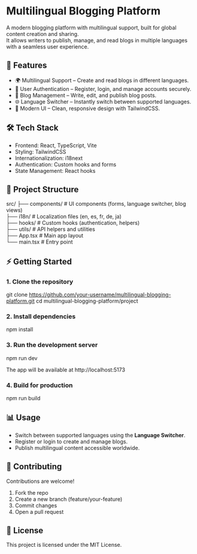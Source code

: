 # Multilingual Blogging Platform

A modern blogging platform with multilingual support, built for global content creation and sharing.  
It allows writers to publish, manage, and read blogs in multiple languages with a seamless user experience.

## 🚀 Features
- 🌍 Multilingual Support – Create and read blogs in different languages.  
- 🔐 User Authentication – Register, login, and manage accounts securely.  
- 📝 Blog Management – Write, edit, and publish blog posts.  
- 🌐 Language Switcher – Instantly switch between supported languages.  
- 🎨 Modern UI – Clean, responsive design with TailwindCSS.  

## 🛠️ Tech Stack
- Frontend: React, TypeScript, Vite  
- Styling: TailwindCSS  
- Internationalization: i18next  
- Authentication: Custom hooks and forms  
- State Management: React hooks  

## 📂 Project Structure
src/
 ├── components/      # UI components (forms, language switcher, blog views)  
 ├── i18n/            # Localization files (en, es, fr, de, ja)  
 ├── hooks/           # Custom hooks (authentication, helpers)  
 ├── utils/           # API helpers and utilities  
 ├── App.tsx          # Main app layout  
 └── main.tsx         # Entry point  

## ⚡ Getting Started

### 1. Clone the repository
git clone https://github.com/your-username/multilingual-blogging-platform.git
cd multilingual-blogging-platform/project

### 2. Install dependencies
npm install

### 3. Run the development server
npm run dev

The app will be available at http://localhost:5173

### 4. Build for production
npm run build

## 📊 Usage
- Switch between supported languages using the **Language Switcher**.  
- Register or login to create and manage blogs.  
- Publish multilingual content accessible worldwide.  

## 🤝 Contributing
Contributions are welcome!  
1. Fork the repo  
2. Create a new branch (feature/your-feature)  
3. Commit changes  
4. Open a pull request  

## 📜 License
This project is licensed under the MIT License.
